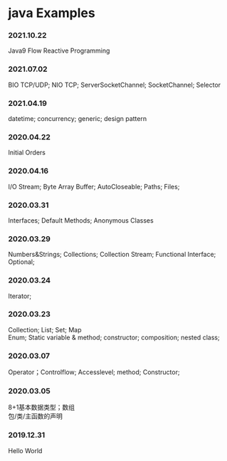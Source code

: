 # java Examples
### 2021.10.22
Java9 Flow Reactive Programming

### 2021.07.02
BIO TCP/UDP; NIO TCP; ServerSocketChannel; SocketChannel; Selector

### 2021.04.19
datetime; concurrency; generic; design pattern  

### 2020.04.22
Initial Orders  

### 2020.04.16
I/O Stream; Byte Array Buffer; AutoCloseable; Paths; Files; 

### 2020.03.31
Interfaces; Default Methods; Anonymous Classes   

### 2020.03.29
Numbers&Strings; Collections; Collection Stream; Functional Interface; Optional; 

### 2020.03.24
Iterator; 
### 2020.03.23
Collection; List; Set; Map  
Enum; Static variable & method; constructor; composition; nested class;  
### 2020.03.07
Operator；Controlflow; Accesslevel; method; Constructor; 
### 2020.03.05
8+1基本数据类型；数组  
包/类/主函数的声明
### 2019.12.31
Hello World